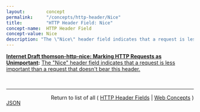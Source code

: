 ```yaml
---
layout:        concept
permalink:     "/concepts/http-header/Nice"
title:         "HTTP Header Field: Nice"
concept-name:  HTTP Header Field
concept-value: Nice
description: "The \"Nice\" header field indicates that a request is less important than a request that doesn't bear this header."
---
```


**[Internet Draft thomson-http-nice: Marking HTTP Requests as Unimportant](/specs/IETF/I-D/thomson-http-nice "An HTTP &#34;Nice&#34; header field is defined that marks a request as low priority. Intermediaries can choose to discard the request or serve it from cache rather than forwarding it to an origin server. This enables constrained origin servers, such as those that rely on battery power, to avoid expending limited resources on serving requests."):** [The "Nice" header field indicates that a request is less important than a request that doesn't bear this header.](http://tools.ietf.org/html/draft-thomson-http-nice#section-2 "Read documentation for HTTP Header Field &#34;Nice&#34;")

<br/>
<hr/>

<p style="float : left"><a href="./Nice.json" title="JSON representing this particular Web Concept value">JSON</a></p>
<p style="text-align: right">Return to list of all ( <a href="../http-header/">HTTP Header Fields</a> | <a href="../">Web Concepts</a> )</p>
